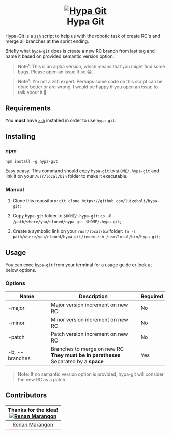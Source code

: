 <h1 align="center">
  <a href="https://github.com/luizeboli/hypa-git">
    <img alt="Hypa Git" src="https://i.imgur.com/3bswOSQ.png">
  </a>
  <br>Hypa Git<br>
</h1>

Hypa-Git is a <a href="http://zsh.org" target="_blank"><code>zsh</code></a> script to help us with the robotic task of create RC's and merge all branches at the sprint ending.

Briefly what `hypa-git` does is create a new RC branch from last tag and name it based on provided semantic version option.

> Note¹: This is an alpha version, which means that you might find some bugs.
> Please open an issue if so 😁.

> Note²: I'm not a zsh expert. Perhaps some code on this script can be done better or are wrong.
> I would be happy if you open an issue to talk about it 🤝

## Requirements

You **must** have <a href="http://zsh.org" target="_blank"><code>zsh</code></a> installed in order to use `hypa-git`.

## Installing

### [npm](https://npmjs.com)

```
npm install -g hypa-git
```

Easy peasy. This command should copy `hypa-git` to `$HOME/.hypa-git` and link it on your `/usr/local/bin` folder to make it executable.

### Manual

1) Clone this repository:
`git clone https://github.com/luizeboli/hypa-git`;

2) Copy `hypa-git` folder to `$HOME/.hypa-git`:
`cp -R /path/where/you/cloned/hypa-git $HOME/.hypa-git`;

3) Create a symbolic link on your `/usr/local/bin`folder:
`ln -s path/where/you/cloned/hypa-git/index.zsh /usr/local/bin/hypa-git`;

## Usage

You can exec `hypa-git` from your terminal for a usage guide or look at below options.

### Options

| Name           | Description                                                                                   | Required |
| ------         | -----------                                                                                   | -------- |
| -major         | Major version increment on new RC                                                             | No
| -minor         | Minor version increment on new RC                                                             | No
| -patch         | Patch version increment on new RC                                                             | No
| -b, --branches | Branches to merge on new RC<br />**They must be in paretheses**<br />Separated by a **space** | Yes

> Note: If no semantic version option is provided, hypa-git will consider the new RC as a patch.

## Contributors

| Thanks for the idea!<br />[![Renan Marangon](https://github.com/maracunha.png?size=100)](https://github.com/maracunha) |
| :--:                                                                                           |
| [Renan Marangon](https://github.com/maracunha)                                                 |
